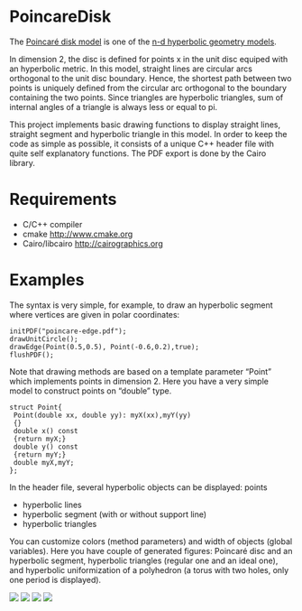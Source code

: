 PoincareDisk
============

The [Poincaré disk model](http://en.wikipedia.org/wiki/Poincaré_disk_model) is one of the [n-d hyperbolic geometry models](http://en.wikipedia.org/wiki/Hyperbolic_geometry).

In dimension 2, the disc is defined for points x in the unit disc
equiped with an hyperbolic metric. In this model, straight lines are
circular arcs orthogonal to the unit disc boundary. Hence, the
shortest path between two points is uniquely defined from the circular
arc orthogonal to the boundary containing the two points. Since
triangles are hyperbolic triangles, sum of internal angles of a
triangle is always less or equal to pi.

This project implements basic drawing functions to display
straight lines, straight segment and hyperbolic triangle in this
model. In order to keep the code as simple as possible, it consists of
a unique C++ header file with quite self explanatory functions. The
PDF export is done by the Cairo library.

Requirements
============

* C/C++ compiler
* cmake http://www.cmake.org
* Cairo/libcairo http://cairographics.org


Examples
========

The syntax is very simple, for example, to draw an hyperbolic segment where vertices are given in polar coordinates:

    initPDF("poincare-edge.pdf");
    drawUnitCircle();
    drawEdge(Point(0.5,0.5), Point(-0.6,0.2),true);
    flushPDF();


Note that drawing methods are based on a template parameter “Point”
which implements points in dimension 2. Here you have a very simple
model to construct points on “double” type.

    struct Point{
     Point(double xx, double yy): myX(xx),myY(yy)
     {}
     double x() const
     {return myX;}
     double y() const
     {return myY;}
     double myX,myY;
    };

In the header file, several hyperbolic objects can be displayed:
points
* hyperbolic lines
* hyperbolic segment (with or without support line)
* hyperbolic triangles


You can customize colors (method parameters) and width of objects (global variables). Here you have couple of generated figures: Poincaré disc and an hyperbolic segment, hyperbolic triangles (regular one and an ideal one), and hyperbolic uniformization of a polyhedron (a torus with two holes, only one period is displayed).

![](https://raw.github.com/dcoeurjo/PoincareDisk/master/poincare-edgeline.png)
![](https://raw.github.com/dcoeurjo/PoincareDisk/master/poincare-triangle.png)
![](https://raw.github.com/dcoeurjo/PoincareDisk/master/poincare-triangle4.png)
![](https://raw.github.com/dcoeurjo/PoincareDisk/master/2torus.png)
